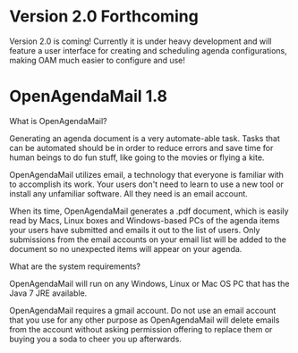 Version 2.0 Forthcoming
=====================

Version 2.0 is coming!  Currently it is under heavy development and will feature a user interface for creating and scheduling agenda configurations, making OAM much easier to configure and use!

OpenAgendaMail 1.8
==================

What is OpenAgendaMail?

Generating an agenda document is a very automate-able task.  Tasks that can be automated should be in order to reduce errors and save time for human beings to do fun stuff, like going to the movies or flying a kite.

OpenAgendaMail utilizes email, a technology that everyone is familiar with to accomplish its work.  Your users don't need to learn to use a new tool or install any unfamiliar software.  All they need is an email account.

When its time, OpenAgendaMail generates a .pdf document, which is easily read by Macs, Linux boxes and Windows-based PCs of the agenda items your users have submitted and emails it out to the list of users.  Only submissions from the email accounts on your email list will be added to the document so no unexpected items will appear on your agenda.


What are the system requirements?

OpenAgendaMail will run on any Windows, Linux or Mac OS PC that has the Java 7 JRE available.  

OpenAgendaMail requires a gmail account.  Do not use an email account that you use for any other purpose as OpenAgendaMail will delete emails from the account without asking permission offering to replace them or buying you a soda to cheer you up afterwards.
